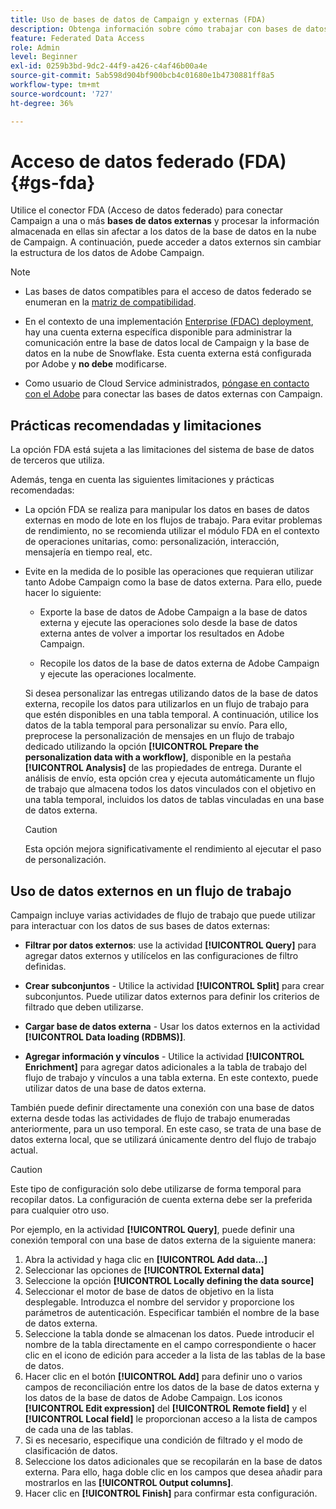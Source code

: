 ```yaml
---
title: Uso de bases de datos de Campaign y externas (FDA)
description: Obtenga información sobre cómo trabajar con bases de datos de Campaign y externas
feature: Federated Data Access
role: Admin
level: Beginner
exl-id: 0259b3bd-9dc2-44f9-a426-c4af46b00a4e
source-git-commit: 5ab598d904bf900bcb4c01680e1b4730881ff8a5
workflow-type: tm+mt
source-wordcount: '727'
ht-degree: 36%

---
```


# Acceso de datos federado (FDA){#gs-fda}

Utilice el conector FDA (Acceso de datos federado) para conectar Campaign a una o más **bases de datos externas** y procesar la información almacenada en ellas sin afectar a los datos de la base de datos en la nube de Campaign. A continuación, puede acceder a datos externos sin cambiar la estructura de los datos de Adobe Campaign.

>[!NOTE]
>
>* Las bases de datos compatibles para el acceso de datos federado se enumeran en la [matriz de compatibilidad](../start/compatibility-matrix.md).
>
>* En el contexto de una implementación [Enterprise (FDAC) deployment](../architecture/enterprise-deployment.md), hay una cuenta externa específica disponible para administrar la comunicación entre la base de datos local de Campaign y la base de datos en la nube de Snowflake. Esta cuenta externa está configurada por Adobe y **no debe** modificarse.
>
>* Como usuario de Cloud Service administrados, [póngase en contacto con el Adobe](../start/campaign-faq.md#support) para conectar las bases de datos externas con Campaign.


## Prácticas recomendadas y limitaciones

La opción FDA está sujeta a las limitaciones del sistema de base de datos de terceros que utiliza.

Además, tenga en cuenta las siguientes limitaciones y prácticas recomendadas:

* La opción FDA se realiza para manipular los datos en bases de datos externas en modo de lote en los flujos de trabajo. Para evitar problemas de rendimiento, no se recomienda utilizar el módulo FDA en el contexto de operaciones unitarias, como: personalización, interacción, mensajería en tiempo real, etc.

* Evite en la medida de lo posible las operaciones que requieran utilizar tanto Adobe Campaign como la base de datos externa. Para ello, puede hacer lo siguiente:

   * Exporte la base de datos de Adobe Campaign a la base de datos externa y ejecute las operaciones solo desde la base de datos externa antes de volver a importar los resultados en Adobe Campaign.

   * Recopile los datos de la base de datos externa de Adobe Campaign y ejecute las operaciones localmente.

  Si desea personalizar las entregas utilizando datos de la base de datos externa, recopile los datos para utilizarlos en un flujo de trabajo para que estén disponibles en una tabla temporal. A continuación, utilice los datos de la tabla temporal para personalizar su envío. Para ello, preprocese la personalización de mensajes en un flujo de trabajo dedicado utilizando la opción **[!UICONTROL Prepare the personalization data with a workflow]**, disponible en la pestaña **[!UICONTROL Analysis]** de las propiedades de entrega. Durante el análisis de envío, esta opción crea y ejecuta automáticamente un flujo de trabajo que almacena todos los datos vinculados con el objetivo en una tabla temporal, incluidos los datos de tablas vinculadas en una base de datos externa.

  >[!CAUTION]
  >
  >Esta opción mejora significativamente el rendimiento al ejecutar el paso de personalización.


## Uso de datos externos en un flujo de trabajo

Campaign incluye varias actividades de flujo de trabajo que puede utilizar para interactuar con los datos de sus bases de datos externas:

* **Filtrar por datos externos**: use la actividad **[!UICONTROL Query]** para agregar datos externos y utilícelos en las configuraciones de filtro definidas.

* **Crear subconjuntos** - Utilice la actividad **[!UICONTROL Split]** para crear subconjuntos. Puede utilizar datos externos para definir los criterios de filtrado que deben utilizarse.

* **Cargar base de datos externa** - Usar los datos externos en la actividad **[!UICONTROL Data loading (RDBMS)]**.

* **Agregar información y vínculos** - Utilice la actividad **[!UICONTROL Enrichment]** para agregar datos adicionales a la tabla de trabajo del flujo de trabajo y vínculos a una tabla externa. En este contexto, puede utilizar datos de una base de datos externa.

También puede definir directamente una conexión con una base de datos externa desde todas las actividades de flujo de trabajo enumeradas anteriormente, para un uso temporal. En este caso, se trata de una base de datos externa local, que se utilizará únicamente dentro del flujo de trabajo actual.

>[!CAUTION]
>
>Este tipo de configuración solo debe utilizarse de forma temporal para recopilar datos. La configuración de cuenta externa debe ser la preferida para cualquier otro uso.

Por ejemplo, en la actividad **[!UICONTROL Query]**, puede definir una conexión temporal con una base de datos externa de la siguiente manera:

1. Abra la actividad y haga clic en **[!UICONTROL Add data...]**
1. Seleccionar las opciones de **[!UICONTROL External data]**
1. Seleccione la opción **[!UICONTROL Locally defining the data source]**
1. Seleccionar el motor de base de datos de objetivo en la lista desplegable. Introduzca el nombre del servidor y proporcione los parámetros de autenticación. Especificar también el nombre de la base de datos externa.
1. Seleccione la tabla donde se almacenan los datos. Puede introducir el nombre de la tabla directamente en el campo correspondiente o hacer clic en el icono de edición para acceder a la lista de las tablas de la base de datos.
1. Hacer clic en el botón **[!UICONTROL Add]** para definir uno o varios campos de reconciliación entre los datos de la base de datos externa y los datos de la base de datos de Adobe Campaign. Los iconos **[!UICONTROL Edit expression]** del **[!UICONTROL Remote field]** y el **[!UICONTROL Local field]** le proporcionan acceso a la lista de campos de cada una de las tablas.
1. Si es necesario, especifique una condición de filtrado y el modo de clasificación de datos.
1. Seleccione los datos adicionales que se recopilarán en la base de datos externa. Para ello, haga doble clic en los campos que desea añadir para mostrarlos en las **[!UICONTROL Output columns]**.
1. Hacer clic en **[!UICONTROL Finish]** para confirmar esta configuración.
